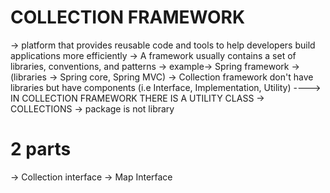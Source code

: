 # COLLECTION FRAMEWORK
->  platform that provides reusable code and tools to help developers build applications more efficiently
->  A framework usually contains a set of libraries, conventions, and patterns
->  example-> Spring framework -> (libraries -> Spring core, Spring MVC)
-> Collection framework don't have libraries but have components (i.e Interface, Implementation, Utility)
----> IN COLLECTION FRAMEWORK THERE IS A UTILITY CLASS -> COLLECTIONS
->  package is not library


# 2 parts 
-> Collection interface
-> Map Interface